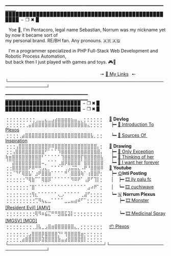 ▁▁▁▁▁▁▁▁▁▁▁▁▁▁▁▁▁▁▁▁▁▁▁▁▁▁▁▁▁▁▁▁▁▁▁▁▁▁▁▁▁▁▁▁▁▁▁▁▁<br>
▉▉▉▉▉▉▉▉▉▉▉▉▉▉▉▉▉▉▉▉▉▉▉▉▉▉▉▉▉▉▉▉▉▉▉▉▉▉▉▉▉▉▉▉▉▉▉▉▉▉  −  ❐  🞮  ▉<br>

⠀Yoe 👋, I'm Pentacoro, legal name Sebastian, Norrum was my nickname yet by now it became sort of<br> my personal brand. RE/BH fan. Any pronouns. 🇦🇷 🇦🇶<br>

⠀I'm a programmer specialized in PHP Full-Stack Web Development and Robotic Process Automation,<br> but back then I just played with games and toys. 🎮🧩<br>

⠀⠀⠀⠀⠀⠀⠀⠀⠀⠀⠀⠀⠀⠀⠀⠀⠀⠀⠀⠀⠀⠀⠀⠀⠀⠀⠀⠀⠀🠖 [🔗 My Links](https://plexos.neocities.org/links.html)⠀🠔
└──────────────────────────────────────────────────────────────┘<br>
▁▁▁▁▁▁▁▁▁▁▁▁▁▁▁▁▁▁▁▁▁▁▁▁⠀ ▁▁▁▁▁▁▁▁▁▁▁▁▁▁▁▁▁▁▁▁▁▁▁▁<br>
▉▉▉▉▉▉▉▉▉▉▉▉▉▉▉▉▉▉▉▉▉▉  − ❐ 🞮 ▉⠀ ▉▉▉▉▉▉▉▉▉▉▉▉▉▉▉▉▉▉▉▉▉▉  − ❐ 🞮 ▉<br>

⢐⢐⢐⢐⢐⢐⢐⢐⢐⢀⣀⣀⣄⣀⣠⣴⣶⣶⣶⣶⣦⣤⣀⡀⡂⡂⡂⡂⡂⡂ ⠀ [📂](https://plexos.neocities.org) **Devlog**<br>
⢐⢐⢐⢐⢐⢐⢀⣤⣾⣿⣿⣿⣿⣿⣿⣿⣿⣿⣿⣿⣿⣿⣿⣿⣷⣄⡂⡂⡂⡂ ⠀⠀┝━ [📄 Introduction To Plexos](https://plexos.neocities.org/entry.html?blog=1)<br>
⢐⢐⢐⢐⢀⣴⣿⣿⣿⣿⣿⣿⣿⣿⣿⣿⣿⣿⣿⣿⣿⣿⣿⣿⣿⣿⣧⡀⡂⡂ ⠀⠀┕━ [📄 Sources Of Inspiration](https://plexos.neocities.org/entry.html?blog=2)<br>
⢐⢐⢐⢠⣿⣿⣿⣿⣿⣿⣿⣿⣿⡿⠿⣿⣿⣿⣿⣿⣿⣿⣿⣿⣿⣿⣿⣿⡄⡂ ⠀ [📂](https://www.deviantart.com/norrum) **Drawing**<br>
⢐⢐⢠⣿⣿⣿⣿⣿⣿⣿⣿⣿⠋⠁⠁⠁⠹⣿⣿⣿⣿⣿⣿⣿⣿⣿⣿⣿⣿⡄ ⠀⠀┝━ [📝 Only Exception](https://www.deviantart.com/norrum/art/Only-exception-914328506)<br>
⢷⣶⣿⣿⣿⣿⣿⣿⣿⣿⣿⠃⠁⠁⠁⠁⠁⢹⣿⣿⣿⣿⣿⡏⣿⣿⣿⣿⣿⣧ ⠀⠀┝━ [📝 Thinking of her](https://www.deviantart.com/norrum/art/Thinking-of-her-901114702)<br>
⠈⠉⣽⣿⣿⣿⣿⣿⣿⣿⣿⠤⡀⠁⠁⠁⢀⣾⡿⣿⣿⣿⣿⠁⣿⣿⣿⣿⣿⣿ ⠀⠀┕━ [📝 I want her forever](https://www.deviantart.com/norrum/art/I-want-her-forever-901115217)<br>
⢐⢐⣿⣿⣿⣿⣿⠟⠿⠛⢛⣠⣄⡀⠁⠁⠁⠁⢀⣠⣬⣭⣄⠠⠟⠘⣿⣿⣿⠿ ⠀ [📂](https://www.youtube.com/channel/UCrP14Ec_49f7haVic8Yzf5g) **Youtube**<br>
⢐⢐⠈⠙⠋⢿⣿⣧⠁⣰⠟⣿⣿⣷⠁⠁⠁⠁⠛⠁⣿⣿⣿⢷⠁⢰⣿⣿⡟⡂ ⠀⠀┝━ [🌞](https://www.youtube.com/channel/UCwww0wC-lRMrmMvGjgU7Dhg)**Inti Posting**<br>
⢐⢐⢐⢐⢐⢐⠙⢿⣷⠉⠁⢿⣿⡿⠁⠁⠁⠁⠁⠁⠻⠿⠟⠁⢠⡿⠋⢹⡇⡂ ⠀⠀│⠀ ┝━ [🎞️ ily palu fc](https://www.youtube.com/watch?v=ukmLvDd8fKY)<br>
⢐⢐⢐⢐⢐⢐⢐⠈⣿⠁⠁⠁⠁⠁⠁⠁⠁⠁⠁⠁⠁⠁⠁⠁⠁⣠⠴⠟⠁⡂ ⠀⠀│⠀ ┕━ [🎞️ cuchiwave](https://www.youtube.com/watch?v=CL0yJZuQmqg)<br>
⢐⢐⢐⢐⢐⢐⢐⢐⢻⣆⠁⠁⠁⠁⠁⠁⢄⡠⠁⠁⠁⠁⠁⢀⣼⠋⡂⡂⡂⡂ ⠀⠀┕━ [🇳](https://www.youtube.com/c/NorrumPlexus) **Norrum Plexus**<br>
⢐⢐⢐⢐⢐⢐⢐⢐⢐⢉⠻⢦⣄⣀⠁⠁⠁⠁⣀⣀⣤⣴⠾⠋⠁⡂⡂⡂⡂⡂ ⠀⠀⠀⠀ ┝━ [🎞️ Monster [Resident Evil] [AMV]](https://www.youtube.com/watch?v=GYCgF_-URj0)<br>
⢐⢐⢐⢐⢐⢐⢐⢐⢐⢿⠻⠶⣮⣍⠛⠛⣻⣿⣯⣽⡇⡂⡂⡂⡂⡂⡂⡂⡂⡂ ⠀⠀⠀⠀ ┕━ [🎞️ Medicinal Spray [MGSV] [MOD]](https://www.youtube.com/watch?v=8lm00VEhMJo)<br>
⢐⢐⢐⢐⢐⢐⢐⢐⢀⣸⣧⣀⣠⣿⣶⣿⣿⣿⣿⣿⣿⣄⡀⡂⡂⡂⡂⡂⡂⡂ ⠀ [📦 Plexos](https://pentacoro.github.io)<br>
⢐⢐⢐⢐⢐⢐⢐⣠⣿⣿⣿⡿⣿⣿⣿⣿⡙⠃⢻⣿⣿⣿⣿⣶⡂⡂⡂⡂⡂⡂ ⠀<br>
⢐⢐⢐⢐⢀⣴⣿⣿⣿⣿⡿⣽⣿⣿⣿⣿⣷⣤⣴⣿⣿⣿⣿⣿⡇⡂⡂⡂⡂⡂ ⠀<br>
└──────────────────────────────┘└──────────────────────────────┘
